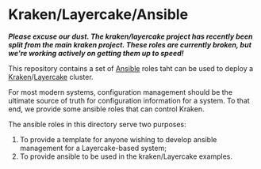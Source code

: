 # Kraken/Layercake/Ansible

**_Please excuse our dust. The kraken/layercake project has recently been split from the main kraken project. These roles are currently broken, but we're working actively on getting them up to speed!_**

This repository contains a set of [Ansible](https://www.ansible.com/) roles taht can be used to deploy a [Kraken](https://github.com/kraken-hpc/kraken)/[Layercake](https://github.com/kraken-hpc/kraken-layercake) cluster.

For most modern systems, configuration management should be the ultimate source of truth for configuration information for a system. To that end, we provide some ansible roles that can control Kraken.

The ansible roles in this directory serve two purposes:

1. To provide a template for anyone wishing to develop ansible management for a Layercake-based system;
2. To provide ansible to be used in the kraken/Layercake examples.
